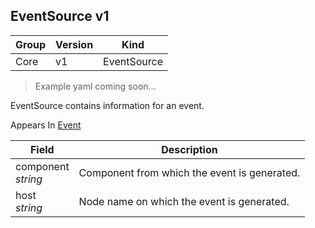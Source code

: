 ## EventSource v1

Group        | Version     | Kind
------------ | ---------- | -----------
Core | v1 | EventSource

> Example yaml coming soon...



EventSource contains information for an event.

<aside class="notice">
Appears In  <a href="#event-v1">Event</a> </aside>

Field        | Description
------------ | -----------
component <br /> *string* | Component from which the event is generated.
host <br /> *string* | Node name on which the event is generated.

